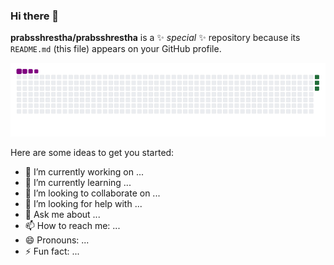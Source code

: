 ### Hi there 👋


**prabsshrestha/prabsshrestha** is a ✨ _special_ ✨ repository because its `README.md` (this file) appears on your GitHub profile.

![Snake gif](https://github.com/prabsshrestha/prabsshrestha/blob/main/output/github-contribution-grid-snake.gif)

Here are some ideas to get you started:

- 🔭 I’m currently working on ...
- 🌱 I’m currently learning ...
- 👯 I’m looking to collaborate on ...
- 🤔 I’m looking for help with ...
- 💬 Ask me about ...
- 📫 How to reach me: ...
- 😄 Pronouns: ...
- ⚡ Fun fact: ...

